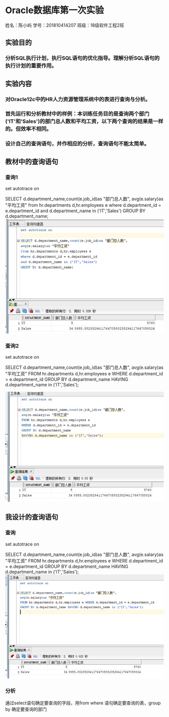# Oracle数据库第一次实验

姓名：陈小屿 学号：201810414207 班级：18级软件工程2班

## 实验目的

### 分析SQL执行计划，执行SQL语句的优化指导。理解分析SQL语句的执行计划的重要作用。

## 实验内容

### 对Oracle12c中的HR人力资源管理系统中的表进行查询与分析。

### 首先运行和分析教材中的样例：本训练任务目的是查询两个部门('IT'和'Sales')的部门总人数和平均工资，以下两个查询的结果是一样的。但效率不相同。

### 设计自己的查询语句，并作相应的分析，查询语句不能太简单。

## 教材中的查询语句

### 查询1

set autotrace on

SELECT d.department_name,count(e.job_id)as "部门总人数",
avg(e.salary)as "平均工资"
from hr.departments d,hr.employees e
where d.department_id = e.department_id
and d.department_name in ('IT','Sales')
GROUP BY d.department_name;
![](查询1.png)

### 查询2

set autotrace on

SELECT d.department_name,count(e.job_id)as "部门总人数",
avg(e.salary)as "平均工资"
FROM hr.departments d,hr.employees e
WHERE d.department_id = e.department_id
GROUP BY d.department_name
HAVING d.department_name in ('IT','Sales');

![](查询2.png)

## 我设计的查询语句

### 查询

set autotrace on

SELECT d.department_name,count(e.job_id)as "部门总人数",
avg(e.salary)as "平均工资" 
FROM hr.departments d,hr.employees e WHERE d.department_id = e.department_id
GROUP BY d.department_name HAVING d.department_name in ('IT','Sales');
![](查询3.png)
### 分析

通过select语句确定要查询的字段，用from where 语句确定要查询的表，group by 确定要查询的部门


